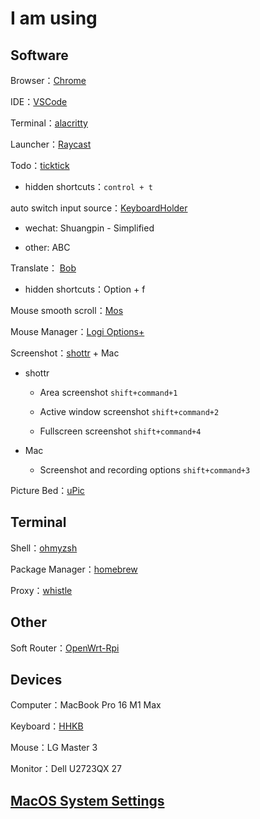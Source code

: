 # I am using

## Software

Browser：[Chrome](Chrome/Chrome.md)

IDE：[VSCode](https://code.visualstudio.com/)

Terminal：[alacritty](https://github.com/alacritty/alacritty)

Launcher：[Raycast](https://raycast.com)

Todo：[ticktick](https://ticktick.com/)

- hidden shortcuts：`control + t`

auto switch input source：[KeyboardHolder](https://github.com/leaves615/KeyboardHolder)

- wechat: Shuangpin - Simplified

- other: ABC

Translate： [Bob](https://github.com/ripperhe/Bob)

- hidden shortcuts：Option + f

Mouse smooth scroll：[Mos](https://mos.caldis.me/)

Mouse Manager：[Logi Options+](https://www.logitech.com/en-us/software/options.html)

Screenshot：[shottr](https://shottr.cc/) + Mac

- shottr

  - Area screenshot `shift+command+1`

  - Active window screenshot `shift+command+2`

  - Fullscreen screenshot `shift+command+4`

- Mac

  - Screenshot and recording options `shift+command+3`

Picture Bed：[uPic](https://github.com/gee1k/uPic)

## Terminal

Shell：[ohmyzsh](https://ohmyz.sh/)

Package Manager：[homebrew](https://brew.sh/)

Proxy：[whistle](https://github.com/avwo/whistle)

## Other

Soft Router：[OpenWrt-Rpi](https://github.com/SuLingGG/OpenWrt-Rpi)

## Devices

Computer：MacBook Pro 16 M1 Max

Keyboard：[HHKB](hhkb)

Mouse：LG Master 3

Monitor：Dell U2723QX 27

## [MacOS System Settings](Mac.md)
